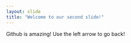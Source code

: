 ```yaml
---
layout: slide
title: "Welcome to our second slide!"
---
```

Github is amazing!
Use the left arrow to go back!
